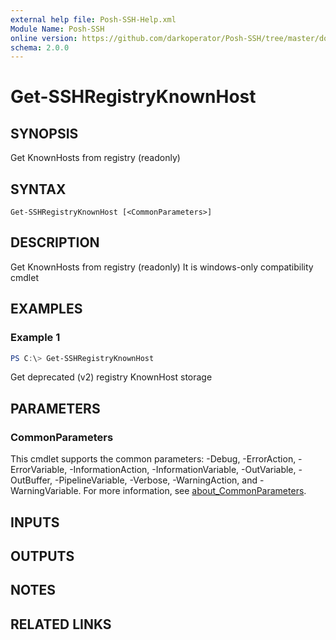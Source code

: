 ```yaml
---
external help file: Posh-SSH-Help.xml
Module Name: Posh-SSH
online version: https://github.com/darkoperator/Posh-SSH/tree/master/docs
schema: 2.0.0
---
```


# Get-SSHRegistryKnownHost

## SYNOPSIS
Get KnownHosts from registry (readonly)

## SYNTAX

```
Get-SSHRegistryKnownHost [<CommonParameters>]
```

## DESCRIPTION
Get KnownHosts from registry (readonly)
It is windows-only compatibility cmdlet

## EXAMPLES

### Example 1
```powershell
PS C:\> Get-SSHRegistryKnownHost
```

Get deprecated (v2) registry KnownHost storage

## PARAMETERS

### CommonParameters
This cmdlet supports the common parameters: -Debug, -ErrorAction, -ErrorVariable, -InformationAction, -InformationVariable, -OutVariable, -OutBuffer, -PipelineVariable, -Verbose, -WarningAction, and -WarningVariable. For more information, see [about_CommonParameters](http://go.microsoft.com/fwlink/?LinkID=113216).

## INPUTS

## OUTPUTS

## NOTES

## RELATED LINKS
